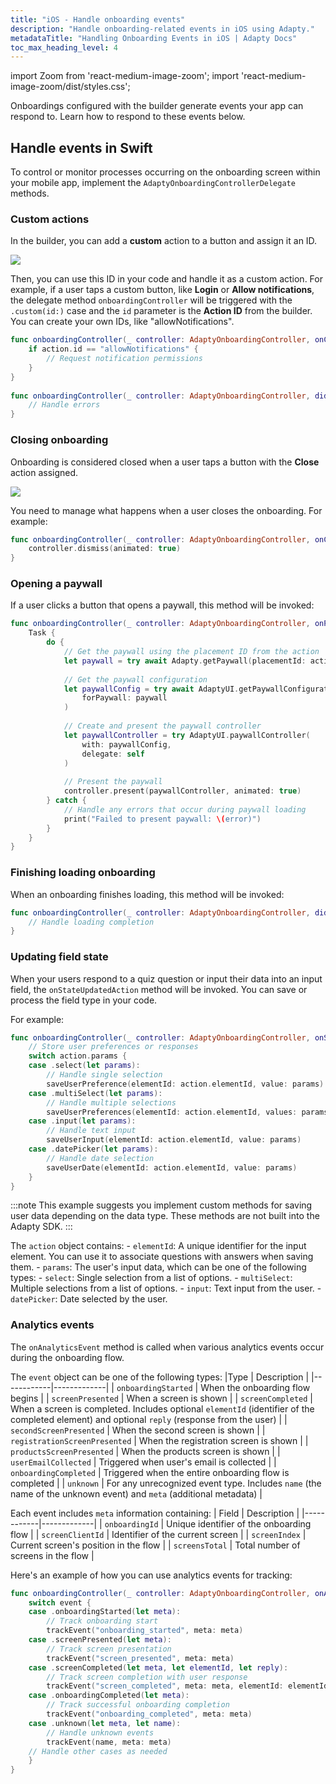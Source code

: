```yaml
---
title: "iOS - Handle onboarding events"
description: "Handle onboarding-related events in iOS using Adapty."
metadataTitle: "Handling Onboarding Events in iOS | Adapty Docs"
toc_max_heading_level: 4
---
```


import Zoom from 'react-medium-image-zoom';
import 'react-medium-image-zoom/dist/styles.css';

Onboardings configured with the builder generate events your app can respond to. Learn how to respond to these events below.

## Handle events in Swift

To control or monitor processes occurring on the onboarding screen within your mobile app, implement the `AdaptyOnboardingControllerDelegate` methods.

### Custom actions

In the builder, you can add a **custom** action to a button and assign it an ID. 

<Zoom>
  <img src={require('./img/ios-events-1.webp').default}
  style={{
    border: '1px solid #727272', /* border width and color */
    width: '700px', /* image width */
    display: 'block', /* for alignment */
    margin: '0 auto' /* center alignment */
  }}
/>
</Zoom>

Then, you can use this ID in your code and handle it as a custom action. For example, if a user taps a custom button, like **Login** or **Allow notifications**, the delegate method `onboardingController` will be triggered with the `.custom(id:)` case and the `id` parameter is the **Action ID** from the builder. You can create your own IDs, like "allowNotifications".

```swift showLineNumbers    
func onboardingController(_ controller: AdaptyOnboardingController, onCustomAction action: AdaptyOnboardingsCustomAction) {
    if action.id == "allowNotifications" {
        // Request notification permissions
    }
}
    
func onboardingController(_ controller: AdaptyOnboardingController, didFailWithError error: AdaptyUIError) {
    // Handle errors
}
```

### Closing onboarding

Onboarding is considered closed when a user taps a button with the **Close** action assigned.

<Zoom>
  <img src={require('./img/ios-events-1.webp').default}
  style={{
    border: '1px solid #727272', /* border width and color */
    width: '700px', /* image width */
    display: 'block', /* for alignment */
    margin: '0 auto' /* center alignment */
  }}
/>
</Zoom>

You need to manage what happens when a user closes the onboarding. For example:

```swift showLineNumbers
func onboardingController(_ controller: AdaptyOnboardingController, onCloseAction action: AdaptyOnboardingsCloseAction) {
    controller.dismiss(animated: true)
}
```

### Opening a paywall

If a user clicks a button that opens a paywall, this method will be invoked:

```swift showLineNumbers
func onboardingController(_ controller: AdaptyOnboardingController, onPaywallAction action: AdaptyOnboardingsOpenPaywallAction) {
    Task {
        do {
            // Get the paywall using the placement ID from the action
            let paywall = try await Adapty.getPaywall(placementId: action.actionId)
            
            // Get the paywall configuration
            let paywallConfig = try await AdaptyUI.getPaywallConfiguration(
                forPaywall: paywall
            )
            
            // Create and present the paywall controller
            let paywallController = try AdaptyUI.paywallController(
                with: paywallConfig,
                delegate: self
            )
            
            // Present the paywall
            controller.present(paywallController, animated: true)
        } catch {
            // Handle any errors that occur during paywall loading
            print("Failed to present paywall: \(error)")
        }
    }
}
```

### Finishing loading onboarding

When an onboarding finishes loading, this method will be invoked:

```swift showLineNumbers
func onboardingController(_ controller: AdaptyOnboardingController, didFinishLoading action: OnboardingsDidFinishLoadingAction) {
    // Handle loading completion
}
```

### Updating field state

When your users respond to a quiz question or input their data into an input field, the `onStateUpdatedAction` method will be invoked. You can save or process the field type in your code.

For example:

```swift showLineNumbers
func onboardingController(_ controller: AdaptyOnboardingController, onStateUpdatedAction action: AdaptyOnboardingsStateUpdatedAction) {
    // Store user preferences or responses
    switch action.params {
    case .select(let params):
        // Handle single selection
        saveUserPreference(elementId: action.elementId, value: params)
    case .multiSelect(let params):
        // Handle multiple selections
        saveUserPreferences(elementId: action.elementId, values: params)
    case .input(let params):
        // Handle text input
        saveUserInput(elementId: action.elementId, value: params)
    case .datePicker(let params):
        // Handle date selection
        saveUserDate(elementId: action.elementId, value: params)
    }
}
```

:::note
This example suggests you implement custom methods for saving user data depending on the data type. These methods are not built into the Adapty SDK.
:::

The `action` object contains:
    - `elementId`: A unique identifier for the input element. You can use it to associate questions with answers when saving them.
    - `params`: The user's input data, which can be one of the following types:
        - `select`: Single selection from a list of options.
        - `multiSelect`: Multiple selections from a list of options.
        - `input`: Text input from the user.
        - `datePicker`: Date selected by the user.

### Analytics events 

The `onAnalyticsEvent` method is called when various analytics events occur during the onboarding flow. 

The `event` object can be one of the following types:
|Type | Description |
|------------|-------------|
| `onboardingStarted` | When the onboarding flow begins |
| `screenPresented` | When a screen is shown |
| `screenCompleted` | When a screen is completed. Includes optional `elementId` (identifier of the completed element) and optional `reply` (response from the user) |
| `secondScreenPresented` | When the second screen is shown |
| `registrationScreenPresented` | When the registration screen is shown |
| `productsScreenPresented` | When the products screen is shown |
| `userEmailCollected` | Triggered when user's email is collected |
| `onboardingCompleted` | Triggered when the entire onboarding flow is completed |
| `unknown` | For any unrecognized event type. Includes `name` (the name of the unknown event) and `meta` (additional metadata) |

Each event includes `meta` information containing:
| Field | Description |
|------------|-------------|
| `onboardingId` | Unique identifier of the onboarding flow |
| `screenClientId` | Identifier of the current screen |
| `screenIndex` | Current screen's position in the flow |
| `screensTotal` | Total number of screens in the flow |



Here's an example of how you can use analytics events for tracking:

```swift
func onboardingController(_ controller: AdaptyOnboardingController, onAnalyticsEvent event: AdaptyOnboardingsAnalyticsEvent) {
    switch event {
    case .onboardingStarted(let meta):
        // Track onboarding start
        trackEvent("onboarding_started", meta: meta)
    case .screenPresented(let meta):
        // Track screen presentation
        trackEvent("screen_presented", meta: meta)
    case .screenCompleted(let meta, let elementId, let reply):
        // Track screen completion with user response
        trackEvent("screen_completed", meta: meta, elementId: elementId, reply: reply)
    case .onboardingCompleted(let meta):
        // Track successful onboarding completion
        trackEvent("onboarding_completed", meta: meta)
    case .unknown(let meta, let name):
        // Handle unknown events
        trackEvent(name, meta: meta)
    // Handle other cases as needed
    }
}
```